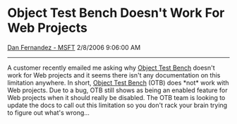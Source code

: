 <div id="page">

# Object Test Bench Doesn't Work For Web Projects

[Dan Fernandez -
MSFT](https://social.msdn.microsoft.com/profile/Dan%20Fernandez%20-%20MSFT)
2/8/2006 9:06:00 AM

-----

<div id="content">

A customer recently emailed me asking why [Object Test
Bench](/danielfe/archive/2005/01/26/361375.aspx) doesn't work for Web
projects and it seems there isn't any documentation on this limitation
anywhere. In short, [Object Test
Bench](/danielfe/archive/2005/01/26/361375.aspx) (OTB) does \*not\* work
with Web projects. Due to a bug, OTB still shows as being an enabled
feature for Web projects when it should really be disabled. The OTB team
is looking to update the docs to call out this limitation so you don't
rack your brain trying to figure out what's wrong...

</div>

</div>
